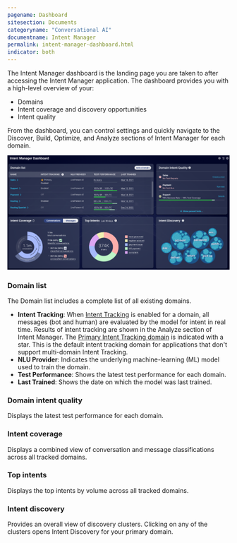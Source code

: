 ```yaml
---
pagename: Dashboard
sitesection: Documents
categoryname: "Conversational AI"
documentname: Intent Manager
permalink: intent-manager-dashboard.html
indicator: both
---
```


The Intent Manager dashboard is the landing page you are taken to after accessing the Intent Manager application. The dashboard provides you with a high-level overview of your:

* Domains
* Intent coverage and discovery opportunities
* Intent quality

From the dashboard, you can control settings and quickly navigate to the Discover, Build, Optimize, and Analyze sections of Intent Manager for each domain.

<img loading="lazy" class="fancyimage" alt="The Intent Manager dashboard" style="width:800px" src="img/ConvoBuilder/im_dashboard1.png" alt="">

### Domain list

The Domain list includes a complete list of all existing domains.

* **Intent Tracking**: When [Intent Tracking](intent-manager-key-terms-concepts.html#intent-tracking) is enabled for a domain, all messages (bot and human) are evaluated by the model for intent in real time. Results of intent tracking are shown in the Analyze section of Intent Manager. The [Primary Intent Tracking domain](intent-manager-key-terms-concepts.html#primary-domain) is indicated with a star. This is the default intent tracking domain for applications that don't support multi-domain Intent Tracking.
* **NLU Provider**: Indicates the underlying machine-learning (ML) model used to train the domain.
* **Test Performance**: Shows the latest test performance for each domain.
* **Last Trained**: Shows the date on which the model was last trained.

### Domain intent quality

Displays the latest test performance for each domain.

### Intent coverage

Displays a combined view of conversation and message classifications across all tracked domains.

### Top intents

Displays the top intents by volume across all tracked domains.

### Intent discovery

Provides an overall view of discovery clusters. Clicking on any of the clusters opens Intent Discovery for your primary domain.